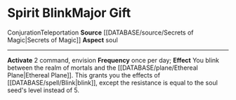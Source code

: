﻿---
id: '83'
item_category: Relics
name: Spirit Blink
rarity: Common
school: Conjuration
source: '[[DATABASE/source/Secrets of Magic|Secrets of Magic]]'
trait:
- '[[DATABASE/trait/Conjuration|Conjuration]]'
- '[[DATABASE/trait/Teleportation|Teleportation]]'
type: Relic Major Gift

---
# Spirit Blink<span class="item-type">Major Gift</span>

<span class="item-trait">Conjuration</span><span class="item-trait">Teleportation</span>
**Source** [[DATABASE/source/Secrets of Magic|Secrets of Magic]] 
**Aspect** soul

---
**Activate** <span class="action-icon">2</span> command, envision **Frequency** once per day; **Effect** You blink between the realm of mortals and the [[DATABASE/plane/Ethereal Plane|Ethereal Plane]]. This grants you the effects of [[DATABASE/spell/Blink|blink]], except the resistance is equal to the soul seed's level instead of 5.